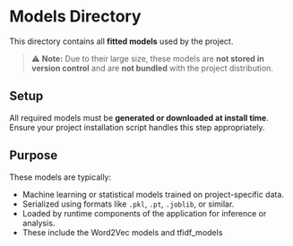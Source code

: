 # Models Directory

This directory contains all **fitted models** used by the project.

> ⚠️ **Note:** Due to their large size, these models are **not stored in version control** and are **not bundled** with the project distribution.

## Setup

All required models must be **generated or downloaded at install time**. Ensure your project installation script handles this step appropriately.

## Purpose

These models are typically:

- Machine learning or statistical models trained on project-specific data.
- Serialized using formats like `.pkl`, `.pt`, `.joblib`, or similar.
- Loaded by runtime components of the application for inference or analysis.
- These include the Word2Vec models and tfidf_models

